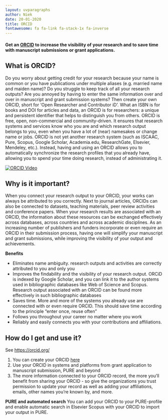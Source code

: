 ```yaml
---
layout: uvparagraphs
author: Niek
date: 20-01-2020
title: ORCID
fontawesome: fa fa-link fa-stack-1x fa-inverse 
---
```


#### Get an [ORCID](https://orcid.org/) to increase the visibility of your research and to save time with manuscript submissions or grant applications. 

## What is ORCID?
Do you worry about getting credit for your research because your name is common or you have publications under multiple aliases (e.g. married name and maiden name)? Do you struggle to keep track of all your research outputs? Are you annoyed by having to enter the same information over and over in manuscript and grant submission systems? Then create your own ORCID, short for ‘Open Researcher and Contributor iD’. What an ISBN is for books and DOI for articles and data, an ORCID is for researchers: a unique and persistent identifier that helps to distinguish you from others. ORCID is free, open, non-commercial and community-driven. It ensures that research systems and services know who you are and which research output belongs to you, even when you have a lot of (near) namesakes or change name or jobs. ORCID is not yet another research system (such as ISCAAC, Pure, Scopus, Google Scholar, Academia.edu, ResearchGate, Elsevier, Mendeley, etc.). Instead, having and using an ORCID allows you to automatically synchronize the research profiles that you already have, allowing you to spend your time doing research, instead of administrating it.

[![ORCID Video](http://img.youtube.com/vi/a1Rijk_TMHA/0.jpg)](http://www.youtube.com/watch?v=a1Rijk_TMHA "ORCID")  

## Why is it important?
When you connect your research output to your ORCID, your works can always be attributed to you correctly. Next to journal articles, ORCIDs can also be connected to datasets, teaching materials, peer review activities and conference papers. When your research results are associated with an ORCID, the information about these resources can be exchanged effectively across databases, across countries and across academic disciplines. As an increasing number of publishers and funders incorporate or even require an ORCID in their submission process, having one will simplify your manuscript and grant submissions, while improving the visibility of your output and achievements.

**Benefits**
- Eliminates name ambiguity. research outputs and activities are correctly attributed to you and only you
- Improves the findability and the visibility of your research output. ORCiD is indexed by Google Scholar, and you can  link it to the author systems used in bibliographic databases like Web of Science and Scopus.  Research output associated with an ORCID can be found more effectively in such bibliographic databases
- Saves time. More and more of the systems you already use are connected with or even require ORCID. This should save time according to the principle “enter once, reuse often” 
- Follows you throughout your career no matter where you work
- Reliably and easily connects you with your contributions and affiliations.

## How do I get and use it?
See https://orcid.org/
1. You can create your ORCID [here](https://orcid.org/register)
2. Use your ORCID in systems and platforms from grant application to manuscript submission, PURE and beyond 
3. The more information connected to your ORCID record, the more you’ll benefit from sharing your ORCID - so give the organizations you trust permission to update your record as well as adding your affiliations, emails, other names you’re known by, and more.

**PURE and automated search**
You can add your ORCID to your PURE-profile and enable automatic search in Elsevier Scopus with your ORCID to import your output in PURE. 